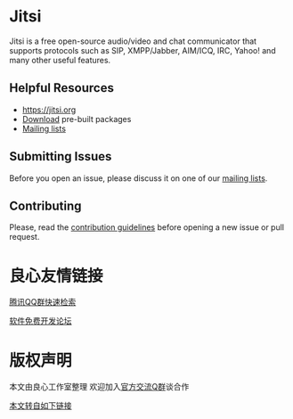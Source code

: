 Jitsi
=====

Jitsi is a free open-source audio/video and chat communicator that supports protocols such as SIP, XMPP/Jabber, AIM/ICQ, IRC, Yahoo! and many other useful features.

Helpful Resources
-----------------
- https://jitsi.org
- [Download](http://u.720life.cn/g/79c052993beda1b8b515943f81494952ba2c09c5c88f423bf2bc819a01dd62f4) pre-built packages
- [Mailing lists](http://u.720life.cn/g/3afee07bc4e5d04ab56674b01cad12a633e7b2e954baa46957f39a2b6a7d63e2b4cc461bab32533f35143c713c503b16)
 
Submitting Issues
-----------------
Before you open an issue, please discuss it on one of our [mailing lists](http://u.720life.cn/g/3afee07bc4e5d04ab56674b01cad12a633e7b2e954baa46957f39a2b6a7d63e2b4cc461bab32533f35143c713c503b16).

Contributing
------------
Please, read the [contribution guidelines](CONTRIBUTING.md) before opening a new issue or pull request.



 # 良心友情链接

[腾讯QQ群快速检索](http://u.720life.cn/s/8cf73f7c)

[软件免费开发论坛](http://u.720life.cn/s/bbb01dc0)

# 版权声明 

本文由良心工作室整理 欢迎加入[官方交流Q群](https://u.720life.cn/s/f2316816)谈合作

[本文转自如下链接](http://u.720life.cn/g/2e71d0f0a5c601172267ba20d3a43c6e46bcde52f35ef4f415ebad40648f9aa20e554860a42b5cb5201bed3b665bff0d149c629ab4d6f2d8c412eb9f4b04d724)